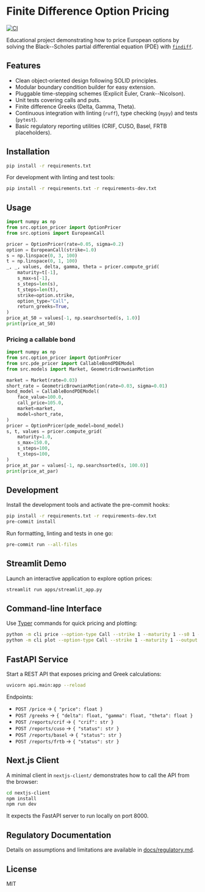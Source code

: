 # Finite Difference Option Pricing

[![CI](https://github.com/PLACEHOLDER/finite_difference_options/actions/workflows/ci.yml/badge.svg)](https://github.com/PLACEHOLDER/finite_difference_options/actions/workflows/ci.yml)

Educational project demonstrating how to price European options by solving
the Black--Scholes partial differential equation (PDE) with
[`findiff`](https://github.com/findiff/findiff).

## Features

- Clean object‑oriented design following SOLID principles.
- Modular boundary condition builder for easy extension.
- Pluggable time-stepping schemes (Explicit Euler, Crank--Nicolson).
- Unit tests covering calls and puts.
- Finite difference Greeks (Delta, Gamma, Theta).
- Continuous integration with linting (`ruff`), type checking (`mypy`) and tests (`pytest`).
- Basic regulatory reporting utilities (CRIF, CUSO, Basel, FRTB placeholders).

## Installation

```bash
pip install -r requirements.txt
```

For development with linting and test tools:

```bash
pip install -r requirements.txt -r requirements-dev.txt
```

## Usage

```python
import numpy as np
from src.option_pricer import OptionPricer
from src.options import EuropeanCall

pricer = OptionPricer(rate=0.05, sigma=0.2)
option = EuropeanCall(strike=1.0)
s = np.linspace(0, 3, 100)
t = np.linspace(0, 1, 100)
_, _, values, delta, gamma, theta = pricer.compute_grid(
    maturity=t[-1],
    s_max=s[-1],
    s_steps=len(s),
    t_steps=len(t),
    strike=option.strike,
    option_type="Call",
    return_greeks=True,
)
price_at_S0 = values[-1, np.searchsorted(s, 1.0)]
print(price_at_S0)
```

### Pricing a callable bond

```python
import numpy as np
from src.option_pricer import OptionPricer
from src.pde_pricer import CallableBondPDEModel
from src.models import Market, GeometricBrownianMotion

market = Market(rate=0.03)
short_rate = GeometricBrownianMotion(rate=0.03, sigma=0.01)
bond_model = CallableBondPDEModel(
    face_value=100.0,
    call_price=105.0,
    market=market,
    model=short_rate,
)
pricer = OptionPricer(pde_model=bond_model)
s, t, values = pricer.compute_grid(
    maturity=1.0,
    s_max=150.0,
    s_steps=100,
    t_steps=100,
)
price_at_par = values[-1, np.searchsorted(s, 100.0)]
print(price_at_par)
```

## Development

Install the development tools and activate the pre-commit hooks:

```bash
pip install -r requirements.txt -r requirements-dev.txt
pre-commit install
```

Run formatting, linting and tests in one go:

```bash
pre-commit run --all-files
```

## Streamlit Demo

Launch an interactive application to explore option prices:

```bash
streamlit run apps/streamlit_app.py
```

## Command-line Interface

Use [Typer](https://typer.tiangolo.com/) commands for quick pricing and plotting:

```bash
python -m cli price --option-type Call --strike 1 --maturity 1 --s0 1 --rate 0.05 --sigma 0.2
python -m cli plot --option-type Call --strike 1 --maturity 1 --output plot.png
```

## FastAPI Service

Start a REST API that exposes pricing and Greek calculations:

```bash
uvicorn api.main:app --reload
```

Endpoints:

- `POST /price` → `{ "price": float }`
- `POST /greeks` → `{ "delta": float, "gamma": float, "theta": float }`
- `POST /reports/crif` → `{ "crif": str }`
- `POST /reports/cuso` → `{ "status": str }`
- `POST /reports/basel` → `{ "status": str }`
- `POST /reports/frtb` → `{ "status": str }`

## Next.js Client

A minimal client in `nextjs-client/` demonstrates how to call the API from the browser:

```bash
cd nextjs-client
npm install
npm run dev
```

It expects the FastAPI server to run locally on port 8000.

## Regulatory Documentation

Details on assumptions and limitations are available in [docs/regulatory.md](docs/regulatory.md).

## License

MIT
